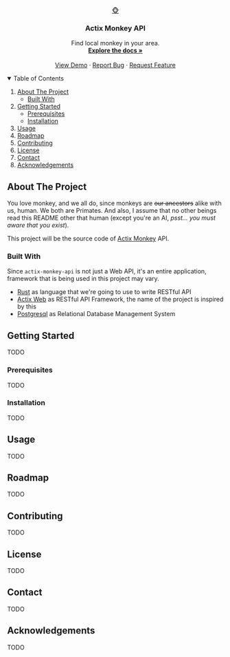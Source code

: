 <!-- [![Contributors][contributors-shield]][contributors-url]
[![Forks][forks-shield]][forks-url]
[![Stargazers][stars-shield]][stars-url]
[![Issues][issues-shield]][issues-url]
[![MIT License][license-shield]][license-url]
[![LinkedIn][linkedin-shield]][linkedin-url] -->

<br />
<p align="center">
  <a href="https://github.com/FikriRNurhidayat/actix-monkey-api">🐵</a>

  <h3 align="center">Actix Monkey API</h3>

  <p align="center">
    Find local monkey in your area.
    <br />
    <a href="https://github.com/FikriRNurhidayat/actix-monkey-api"><strong>Explore the docs »</strong></a>
    <br />
    <br />
    <a href="https://github.com/FikriRNurhidayat/actix-monkey-api">View Demo</a>
    ·
    <a href="https://github.com/FikriRNurhidayat/actix-monkey-api/issues">Report Bug</a>
    ·
    <a href="https://github.com/FikriRNurhidayat/actix-monkey-api/issues">Request Feature</a>
  </p>
</p>

<!-- TABLE OF CONTENTS -->
<details open="open">
  <summary>Table of Contents</summary>
  <ol>
    <li>
      <a href="#about-the-project">About The Project</a>
      <ul>
        <li><a href="#built-with">Built With</a></li>
      </ul>
    </li>
    <li>
      <a href="#getting-started">Getting Started</a>
      <ul>
        <li><a href="#prerequisites">Prerequisites</a></li>
        <li><a href="#installation">Installation</a></li>
      </ul>
    </li>
    <li><a href="#usage">Usage</a></li>
    <li><a href="#roadmap">Roadmap</a></li>
    <li><a href="#contributing">Contributing</a></li>
    <li><a href="#license">License</a></li>
    <li><a href="#contact">Contact</a></li>
    <li><a href="#acknowledgements">Acknowledgements</a></li>
  </ol>
</details>



<!-- ABOUT THE PROJECT -->
## About The Project

<!-- [![Product Name Screen Shot][product-screenshot]](https://example.com) -->

You love monkey, and we all do, since monkeys are ~~our ancestors~~ alike with us, human. We both are Primates. And also, I assume that no other beings read this
README other that human (except you're an AI, *psst... you must aware that you exist*).

This project will be the source code of [Actix Monkey](https://github.com/FikriRNurhidayat/actix-monkey) API.

### Built With

Since `actix-monkey-api` is not just a Web API, it's an entire application, framework that is being used in this project may vary.
* [Rust](https://www.rust-lang.org/) as language that we're going to use to write RESTful API
* [Actix Web](https://actix.rs/) as RESTful API Framework, the name of the project is inspired by this
* [Postgresql](https://postgresql.org/) as Relational Database Management System

<!-- GETTING STARTED -->
## Getting Started

<!-- This is an example of how you may give instructions on setting up your project locally.
To get a local copy up and running follow these simple example steps. -->

TODO

### Prerequisites

<!-- This is an example of how to list things you need to use the software and how to install them.
* npm
  ```sh
  npm install npm@latest -g
  ``` -->
TODO

### Installation

<!--
1. Get a free API Key at [https://example.com](https://example.com)
2. Clone the repo
   ```sh
   git clone https://github.com/your_username_/Project-Name.git
   ```
3. Install NPM packages
   ```sh
   npm install
   ```
4. Enter your API in `config.js`
   ```JS
   const API_KEY = 'ENTER YOUR API';
   ```
-->
TODO

<!-- USAGE EXAMPLES -->
## Usage

<!-- Use this space to show useful examples of how a project can be used. Additional screenshots, code examples and demos work well in this space. You may also link to more resources.

_For more examples, please refer to the [Documentation](https://example.com)_ -->
TODO

<!-- ROADMAP -->
## Roadmap

<!-- See the [open issues](https://github.com/FikriRNurhidayat/actix-monkey-api/issues) for a list of proposed features (and known issues). -->
TODO

<!-- CONTRIBUTING -->
## Contributing

<!-- Contributions are what make the open source community such an amazing place to learn, inspire, and create. Any contributions you make are **greatly appreciated**.

1. Fork the Project
2. Create your Feature Branch (`git checkout -b feature/AmazingFeature`)
3. Commit your Changes (`git commit -m 'Add some AmazingFeature'`)
4. Push to the Branch (`git push origin feature/AmazingFeature`)
5. Open a Pull Request
-->
TODO

<!-- LICENSE -->
## License

<!-- Distributed under the MIT License. See `LICENSE` for more information. -->
TODO

<!-- CONTACT -->
## Contact

<!-- Your Name - [@your_twitter](https://twitter.com/your_username) - email@example.com

Project Link: [https://github.com/your_username/repo_name](https://github.com/your_username/repo_name) -->
TODO

<!-- ACKNOWLEDGEMENTS -->
## Acknowledgements

<!-- * [GitHub Emoji Cheat Sheet](https://www.webpagefx.com/tools/emoji-cheat-sheet)
* [Img Shields](https://shields.io)
* [Choose an Open Source License](https://choosealicense.com)
* [GitHub Pages](https://pages.github.com)
* [Animate.css](https://daneden.github.io/animate.css)
* [Loaders.css](https://connoratherton.com/loaders)
* [Slick Carousel](https://kenwheeler.github.io/slick)
* [Smooth Scroll](https://github.com/cferdinandi/smooth-scroll)
* [Sticky Kit](http://leafo.net/sticky-kit)
* [JVectorMap](http://jvectormap.com)
* [Font Awesome](https://fontawesome.com) -->
TODO

<!-- MARKDOWN LINKS & IMAGES -->
<!-- https://www.markdownguide.org/basic-syntax/#reference-style-links -->
[contributors-shield]: https://img.shields.io/github/contributors/FikriRNurhidayat/actix-monkey-api.svg?style=for-the-badge
[contributors-url]: https://github.com/FikriRNurhidayat/actix-monkey-api/graphs/contributors
[forks-shield]: https://img.shields.io/github/forks/FikriRNurhidayat/actix-monkey-api.svg?style=for-the-badge
[forks-url]: https://github.com/FikriRNurhidayat/actix-monkey-api/network/members
[stars-shield]: https://img.shields.io/github/stars/FikriRNurhidayat/actix-monkey-api.svg?style=for-the-badge
[stars-url]: https://github.com/FikriRNurhidayat/actix-monkey-api/stargazers
[issues-shield]: https://img.shields.io/github/issues/FikriRNurhidayat/Best-README-Template.svg?style=for-the-badge
[issues-url]: https://github.com/FikriRNurhidayat/actix-monkey-api/issues
[license-shield]: https://img.shields.io/github/license/FikriRNurhidayat/actix-monkey-api.svg?style=for-the-badge
[license-url]: https://github.com/FikriRNurhidayat/actix-monkey-api/blob/master/LICENSE.txt
[linkedin-shield]: https://img.shields.io/badge/-LinkedIn-black.svg?style=for-the-badge&logo=linkedin&colorB=555
[linkedin-url]: https://www.linkedin.com/in/fikrirnurhidayat/
[product-screenshot]: images/screenshot.png
